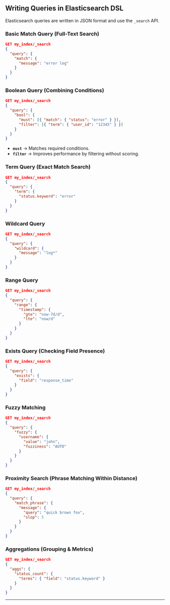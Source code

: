 
## **Writing Queries in Elasticsearch DSL**
Elasticsearch queries are written in JSON format and use the `_search` API.

### **Basic Match Query (Full-Text Search)**
```json
GET my_index/_search
{
  "query": {
    "match": {
      "message": "error log"
    }
  }
}
```

### **Boolean Query (Combining Conditions)**
```json
GET my_index/_search
{
  "query": {
    "bool": {
      "must": [{ "match": { "status": "error" } }],
      "filter": [{ "term": { "user_id": "12345" } }]
    }
  }
}
```
- **`must`** → Matches required conditions.
- **`filter`** → Improves performance by filtering without scoring.

### **Term Query (Exact Match Search)**
```json
GET my_index/_search
{
  "query": {
    "term": {
      "status.keyword": "error"
    }
  }
}
```

### **Wildcard Query**
```json
GET my_index/_search
{
  "query": {
    "wildcard": {
      "message": "log*"
    }
  }
}
```

### **Range Query**
```json
GET my_index/_search
{
  "query": {
    "range": {
      "timestamp": {
        "gte": "now-7d/d",
        "lte": "now/d"
      }
    }
  }
}
```

### **Exists Query (Checking Field Presence)**
```json
GET my_index/_search
{
  "query": {
    "exists": {
      "field": "response_time"
    }
  }
}
```

### **Fuzzy Matching**
```json
GET my_index/_search
{
  "query": {
    "fuzzy": {
      "username": {
        "value": "john",
        "fuzziness": "AUTO"
      }
    }
  }
}
```

### **Proximity Search (Phrase Matching Within Distance)**
```json
GET my_index/_search
{
  "query": {
    "match_phrase": {
      "message": {
        "query": "quick brown fox",
        "slop": 5
      }
    }
  }
}
```

### **Aggregations (Grouping & Metrics)**
```json
GET my_index/_search
{
  "aggs": {
    "status_count": {
      "terms": { "field": "status.keyword" }
    }
  }
}
```

---
